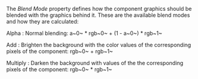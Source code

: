 The *Blend Mode* property defines how the component graphics should be blended with the graphics behind it. These are the available blend modes and how they are calculated:

Alpha
: Normal blending: a~0~ * rgb~0~ + (1 - a~0~) * rgb~1~

Add
: Brighten the background with the color values of the corresponding pixels of the component: rgb~0~ + rgb~1~

Multiply
: Darken the background with values of the the corresponding pixels of the component: rgb~0~ * rgb~1~
